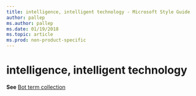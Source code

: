 ```yaml
---
title: intelligence, intelligent technology - Microsoft Style Guide
author: pallep
ms.author: pallep
ms.date: 01/19/2018
ms.topic: article
ms.prod: non-product-specific
---
```


# intelligence, intelligent technology

**See** [Bot term collection](~/a-z-word-list-term-collections/term-collections/bot-terms.md)
